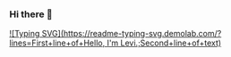 ### Hi there 👋
[![Typing SVG](https://readme-typing-svg.demolab.com/?lines=First+line+of+Hello, I'm Levi.;Second+line+of+text)](https://git.io/typing-svg)
<!--
**czy13724/czy13724** is a ✨ _special_ ✨ repository because its `README.md` (this file) appears on your GitHub profile.

Here are some ideas to get you started:

- 🔭 I’m currently working on ...
- 🌱 I’m currently learning ...
- 👯 I’m looking to collaborate on ...
- 🤔 I’m looking for help with ...
- 💬 Ask me about ...
- 📫 How to reach me: ...
- 😄 Pronouns: ...
- ⚡ Fun fact: ...
-->
